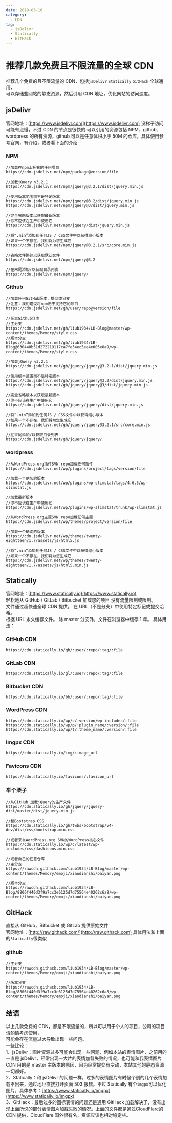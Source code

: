 ```yaml
---
date: 2019-03-16
category:
  - CDN
tag:
  - jsDelivr
  - Statically
  - GitHack
---
```


# 推荐几款免费且不限流量的全球 CDN

推荐几个免费的且不限流量的 CDN，包括`jsDelivr` `Statically` `GitHack` 全球通用，  
可以存储些网站的静态资源，然后引用 CDN 地址，优化网站的访问速度。

## jsDelivr

官网地址：[https://www.jsdelivr.com](https://www.jsdelivr.com) 没梯子访问可能有点慢，不过 CDN 的节点是很快的 可以引用的资源包括 NPM、github、wordpress 的所有资源，github 可以是任意体积小于 50M 的仓库，具体使用参考官网，有介绍，或者看下面的介绍

### NPM

```text
//加载在npm上托管的任何项目
https://cdn.jsdelivr.net/npm/package@version/file

//加载jQuery v3.2.1
https://cdn.jsdelivr.net/npm/jquery@3.2.1/dist/jquery.min.js

//使用版本范围而不是特定版本
https://cdn.jsdelivr.net/npm/jquery@3.2/dist/jquery.min.js
https://cdn.jsdelivr.net/npm/jquery@3/dist/jquery.min.js

//完全省略版本以获取最新版本
//你不应该在生产中使用它
https://cdn.jsdelivr.net/npm/jquery/dist/jquery.min.js

//将“.min”添加到任何JS / CSS文件中以获得缩小版本
//如果一个不存在，我们将为您生成它
https://cdn.jsdelivr.net/npm/jquery@3.2.1/src/core.min.js

//省略文件路径以获取默认文件
https://cdn.jsdelivr.net/npm/jquery@3.2

//在末尾添加/以获取目录列表
https://cdn.jsdelivr.net/npm/jquery/
```

### Github

```text
//加载任何GitHub版本，提交或分支
//注意：我们建议将npm用于支持它的项目
https://cdn.jsdelivr.net/gh/user/repo@version/file

//任意Github仓库
//主分支
https://cdn.jsdelivr.net/gh/liub1934/LB-Blog@master/wp-content/themes/Memory/style.css
//版本分支
https://cdn.jsdelivr.net/gh/liub1934/LB-Blog@630440b51d272219117ca7fe34ec5ee4e005e8a9/wp-content/themes/Memory/style.css

//加载jQuery v3.2.1
https://cdn.jsdelivr.net/gh/jquery/jquery@3.2.1/dist/jquery.min.js

//使用版本范围而不是特定版本
https://cdn.jsdelivr.net/gh/jquery/jquery@3.2/dist/jquery.min.js
https://cdn.jsdelivr.net/gh/jquery/jquery@3/dist/jquery.min.js

//完全省略版本以获取最新版本
//你不应该在生产中使用它
https://cdn.jsdelivr.net/gh/jquery/jquery/dist/jquery.min.js

//将“.min”添加到任何JS / CSS文件中以获得缩小版本
//如果一个不存在，我们将为您生成它
https://cdn.jsdelivr.net/gh/jquery/jquery@3.2.1/src/core.min.js

//在末尾添加/以获取目录列表
https://cdn.jsdelivr.net/gh/jquery/jquery/
```

### wordpress

```text
//从WordPress.org插件SVN repo加载任何插件
https://cdn.jsdelivr.net/wp/plugins/project/tags/version/file

//加载一个确切的版本
https://cdn.jsdelivr.net/wp/plugins/wp-slimstat/tags/4.6.5/wp-slimstat.js

//加载最新版本
//你不应该在生产中使用它
https://cdn.jsdelivr.net/wp/plugins/wp-slimstat/trunk/wp-slimstat.js

//从WordPress.org主题SVN repo加载任何主题
https://cdn.jsdelivr.net/wp/themes/project/version/file

//加载一个确切的版本
https://cdn.jsdelivr.net/wp/themes/twenty-eightteen/1.7/assets/js/html5.js

//将“.min”添加到任何JS / CSS文件中以获得缩小版本
//如果一个不存在，我们将为您生成它
https://cdn.jsdelivr.net/wp/themes/twenty-eightteen/1.7/assets/js/html5.min.js
```

## Statically

官网地址：[https://www.statically.io](https://www.statically.io)  
轻松地从 GitHub / GitLab / Bitbucket 加载您的项目 没有流量限制或限制。  
文件通过超快速全球 CDN 提供。 在 URL（不是分支）中使用特定标记或提交哈希。  
根据 URL 永久缓存文件。 除 master 分支外，文件在浏览器中缓存 1 年。 具体用法：

### GitHub CDN

```text
https://cdn.statically.io/gh/:user/:repo/:tag/:file
```

### GitLab CDN

```text
https://cdn.statically.io/gl/:user/:repo/:tag/:file
```

### Bitbucket CDN

```text
https://cdn.statically.io/bb/:user/:repo/:tag/:file
```

### WordPress CDN

```text
https://cdn.statically.io/wp/c/:version/wp-includes/:file
https://cdn.statically.io/wp/p/:plugin_name/:version/:file
https://cdn.statically.io/wp/t/:theme_name/:version/:file
```

### Imgpx CDN

```text
https://cdn.statically.io/img/:image_url
```

### Favicons CDN

```text
https://cdn.statically.io/favicons/:favicon_url
```

### 举个栗子

```text
//从GitHub 加载jQuery的生产文件
https://cdn.statically.io/gh/jquery/jquery-dist/master/dist/jquery.min.js

//和Bootstrap CSS
https://cdn.statically.io/gh/twbs/bootstrap/v4-dev/dist/css/bootstrap.min.css

//或者来自WordPress.org SVN的WordPress核心文件
https://cdn.statically.io/wp/c/latest/wp-includes/css/dashicons.min.css

//或者自己的任意仓库
//主分支
https://rawcdn.githack.com/liub1934/LB-Blog/master/wp-content/themes/Memory/emoji/xiaodianshi/baiyan.png

//版本分支
https://rawcdn.githack.com/liub1934/LB-Blog/8806f440d3f9a7cc3e6125d7d75564e40262c6a8/wp-content/themes/Memory/emoji/xiaodianshi/baiyan.png
```

## GitHack

直接从 GitHub，Bitbucket 或 GitLab 提供原始文件  
官网地址：[http://raw.githack.com/](http://raw.githack.com) 具体用法和上面的`Statically`很类似

### github

```text
//主分支
https://rawcdn.githack.com/liub1934/LB-Blog/master/wp-content/themes/Memory/emoji/xiaodianshi/baiyan.png

//版本分支
https://rawcdn.githack.com/liub1934/LB-Blog/8806f440d3f9a7cc3e6125d7d75564e40262c6a8/wp-content/themes/Memory/emoji/xiaodianshi/baiyan.png
```

## 结语

以上几款免费的 CDN，都是不限流量的，所以可以用于个人的项目，公司的项目请酌情考虑使用，  
可能会存在流量过大导致出现一些问题。  
一些比较：  
1、jsDelivr：图片资源过多可能会出现一些问题，例如本站的表情图片，之前用的一直是 jsDelivr，经常出现一大片的表情加载失败的情况，也可能和我表情图片 CDN 用的是 master 主版本的原因，因为经常提交有变动，本站其他的静态资源一切都好。  
2、Statically：和 jsDelivr 的问题一样，过多的表情图片有时候个别的几个表情加载不出来，通过地址直接打开页面 503 报错。不过 Statically 有个`imgpx`可以优化图片，具体参考：[https://www.statically.io/imgpx](https://www.statically.io/imgpx)  
3、GitHack：最后过多的图标表情的问题还是通用 GitHack 加载解决了，没有出现上面所说的部分表情图片加载失败的情况。上面的文件都是通过[CloudFlare](https://www.cloudflare.com)的 CDN 提供，CloudFlare 国外很有名，资源应该也相对稳定些。
